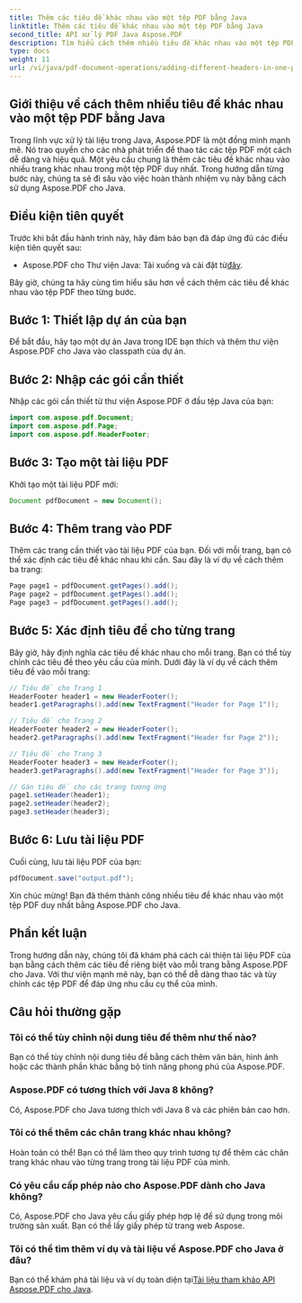 ```yaml
---
title: Thêm các tiêu đề khác nhau vào một tệp PDF bằng Java
linktitle: Thêm các tiêu đề khác nhau vào một tệp PDF bằng Java
second_title: API xử lý PDF Java Aspose.PDF
description: Tìm hiểu cách thêm nhiều tiêu đề khác nhau vào một tệp PDF bằng Java với Aspose.PDF. Hướng dẫn từng bước để tùy chỉnh tiêu đề PDF.
type: docs
weight: 11
url: /vi/java/pdf-document-operations/adding-different-headers-in-one-pdf-file-using-java/
---
```


## Giới thiệu về cách thêm nhiều tiêu đề khác nhau vào một tệp PDF bằng Java

Trong lĩnh vực xử lý tài liệu trong Java, Aspose.PDF là một đồng minh mạnh mẽ. Nó trao quyền cho các nhà phát triển để thao tác các tệp PDF một cách dễ dàng và hiệu quả. Một yêu cầu chung là thêm các tiêu đề khác nhau vào nhiều trang khác nhau trong một tệp PDF duy nhất. Trong hướng dẫn từng bước này, chúng ta sẽ đi sâu vào việc hoàn thành nhiệm vụ này bằng cách sử dụng Aspose.PDF cho Java. 

## Điều kiện tiên quyết

Trước khi bắt đầu hành trình này, hãy đảm bảo bạn đã đáp ứng đủ các điều kiện tiên quyết sau:

-  Aspose.PDF cho Thư viện Java: Tải xuống và cài đặt từ[đây](https://releases.aspose.com/pdf/java/).

Bây giờ, chúng ta hãy cùng tìm hiểu sâu hơn về cách thêm các tiêu đề khác nhau vào tệp PDF theo từng bước.

## Bước 1: Thiết lập dự án của bạn

Để bắt đầu, hãy tạo một dự án Java trong IDE bạn thích và thêm thư viện Aspose.PDF cho Java vào classpath của dự án.

## Bước 2: Nhập các gói cần thiết

Nhập các gói cần thiết từ thư viện Aspose.PDF ở đầu tệp Java của bạn:

```java
import com.aspose.pdf.Document;
import com.aspose.pdf.Page;
import com.aspose.pdf.HeaderFooter;
```

## Bước 3: Tạo một tài liệu PDF

Khởi tạo một tài liệu PDF mới:

```java
Document pdfDocument = new Document();
```

## Bước 4: Thêm trang vào PDF

Thêm các trang cần thiết vào tài liệu PDF của bạn. Đối với mỗi trang, bạn có thể xác định các tiêu đề khác nhau khi cần. Sau đây là ví dụ về cách thêm ba trang:

```java
Page page1 = pdfDocument.getPages().add();
Page page2 = pdfDocument.getPages().add();
Page page3 = pdfDocument.getPages().add();
```

## Bước 5: Xác định tiêu đề cho từng trang

Bây giờ, hãy định nghĩa các tiêu đề khác nhau cho mỗi trang. Bạn có thể tùy chỉnh các tiêu đề theo yêu cầu của mình. Dưới đây là ví dụ về cách thêm tiêu đề vào mỗi trang:

```java
// Tiêu đề cho Trang 1
HeaderFooter header1 = new HeaderFooter();
header1.getParagraphs().add(new TextFragment("Header for Page 1"));

// Tiêu đề cho Trang 2
HeaderFooter header2 = new HeaderFooter();
header2.getParagraphs().add(new TextFragment("Header for Page 2"));

// Tiêu đề cho Trang 3
HeaderFooter header3 = new HeaderFooter();
header3.getParagraphs().add(new TextFragment("Header for Page 3"));

// Gán tiêu đề cho các trang tương ứng
page1.setHeader(header1);
page2.setHeader(header2);
page3.setHeader(header3);
```

## Bước 6: Lưu tài liệu PDF

Cuối cùng, lưu tài liệu PDF của bạn:

```java
pdfDocument.save("output.pdf");
```

Xin chúc mừng! Bạn đã thêm thành công nhiều tiêu đề khác nhau vào một tệp PDF duy nhất bằng Aspose.PDF cho Java.

## Phần kết luận

Trong hướng dẫn này, chúng tôi đã khám phá cách cải thiện tài liệu PDF của bạn bằng cách thêm các tiêu đề riêng biệt vào mỗi trang bằng Aspose.PDF cho Java. Với thư viện mạnh mẽ này, bạn có thể dễ dàng thao tác và tùy chỉnh các tệp PDF để đáp ứng nhu cầu cụ thể của mình.

## Câu hỏi thường gặp

### Tôi có thể tùy chỉnh nội dung tiêu đề thêm như thế nào?

Bạn có thể tùy chỉnh nội dung tiêu đề bằng cách thêm văn bản, hình ảnh hoặc các thành phần khác bằng bộ tính năng phong phú của Aspose.PDF.

### Aspose.PDF có tương thích với Java 8 không?

Có, Aspose.PDF cho Java tương thích với Java 8 và các phiên bản cao hơn.

### Tôi có thể thêm các chân trang khác nhau không?

Hoàn toàn có thể! Bạn có thể làm theo quy trình tương tự để thêm các chân trang khác nhau vào từng trang trong tài liệu PDF của mình.

### Có yêu cầu cấp phép nào cho Aspose.PDF dành cho Java không?

Có, Aspose.PDF cho Java yêu cầu giấy phép hợp lệ để sử dụng trong môi trường sản xuất. Bạn có thể lấy giấy phép từ trang web Aspose.

### Tôi có thể tìm thêm ví dụ và tài liệu về Aspose.PDF cho Java ở đâu?

 Bạn có thể khám phá tài liệu và ví dụ toàn diện tại[Tài liệu tham khảo API Aspose.PDF cho Java](https://reference.aspose.com/pdf/java/).